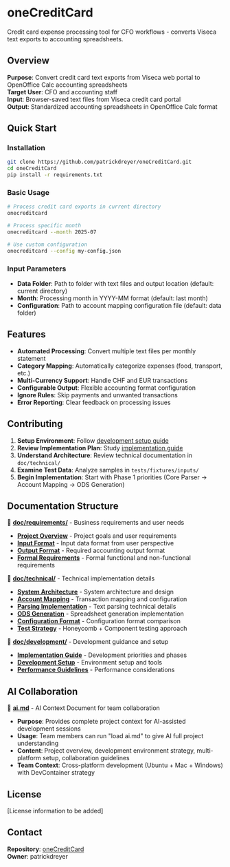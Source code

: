 # oneCreditCard

Credit card expense processing tool for CFO workflows - converts Viseca text exports to accounting spreadsheets.

## Overview

**Purpose**: Convert credit card text exports from Viseca web portal to OpenOffice Calc accounting spreadsheets  
**Target User**: CFO and accounting staff  
**Input**: Browser-saved text files from Viseca credit card portal  
**Output**: Standardized accounting spreadsheets in OpenOffice Calc format  

## Quick Start

### Installation
```bash
git clone https://github.com/patrickdreyer/oneCreditCard.git
cd oneCreditCard
pip install -r requirements.txt
```

### Basic Usage
```bash
# Process credit card exports in current directory
onecreditcard

# Process specific month
onecreditcard --month 2025-07

# Use custom configuration
onecreditcard --config my-config.json
```

### Input Parameters

- **Data Folder**: Path to folder with text files and output location (default: current directory)
- **Month**: Processing month in YYYY-MM format (default: last month)  
- **Configuration**: Path to account mapping configuration file (default: data folder)

## Features

- **Automated Processing**: Convert multiple text files per monthly statement
- **Category Mapping**: Automatically categorize expenses (food, transport, etc.)
- **Multi-Currency Support**: Handle CHF and EUR transactions
- **Configurable Output**: Flexible accounting format configuration
- **Ignore Rules**: Skip payments and unwanted transactions
- **Error Reporting**: Clear feedback on processing issues

## Contributing

1. **Setup Environment**: Follow [development setup guide](doc/development/02-development-setup.md)
2. **Review Implementation Plan**: Study [implementation guide](doc/development/01-implementation-guide.md)
3. **Understand Architecture**: Review technical documentation in `doc/technical/`
4. **Examine Test Data**: Analyze samples in `tests/fixtures/inputs/`
5. **Begin Implementation**: Start with Phase 1 priorities (Core Parser → Account Mapping → ODS Generation)

## Documentation Structure

📁 **[doc/requirements/](doc/requirements/README.md)** - Business requirements and user needs
- **[Project Overview](doc/requirements/01-project-overview.md)** - Project goals and user requirements
- **[Input Format](doc/requirements/02-input-format.md)** - Input data format from user perspective  
- **[Output Format](doc/requirements/03-output-format.md)** - Required accounting output format
- **[Formal Requirements](doc/requirements/04-formal-requirements.md)** - Formal functional and non-functional requirements

📁 **[doc/technical/](doc/technical/README.md)** - Technical implementation details
- **[System Architecture](doc/technical/01-architecture.md)** - System architecture and design
- **[Account Mapping](doc/technical/02-account-mapping.md)** - Transaction mapping and configuration
- **[Parsing Implementation](doc/technical/03-parsing-implementation.md)** - Text parsing technical details
- **[ODS Generation](doc/technical/04-ods-generation.md)** - Spreadsheet generation implementation
- **[Configuration Format](doc/technical/05-configuration-format.md)** - Configuration format comparison
- **[Test Strategy](doc/technical/06-test-strategy.md)** - Honeycomb + Component testing approach

📁 **[doc/development/](doc/development/README.md)** - Development guidance and setup
- **[Implementation Guide](doc/development/01-implementation-guide.md)** - Development priorities and phases
- **[Development Setup](doc/development/02-development-setup.md)** - Environment setup and tools
- **[Performance Guidelines](doc/development/03-performance-guidelines.md)** - Performance considerations

## AI Collaboration

📄 **[ai.md](ai.md)** - AI Context Document for team collaboration
- **Purpose**: Provides complete project context for AI-assisted development sessions
- **Usage**: Team members can run "load ai.md" to give AI full project understanding
- **Content**: Project overview, development environment strategy, multi-platform setup, collaboration guidelines
- **Team Context**: Cross-platform development (Ubuntu + Mac + Windows) with DevContainer strategy

## License

[License information to be added]

## Contact

**Repository**: [oneCreditCard](https://github.com/patrickdreyer/oneCreditCard)  
**Owner**: patrickdreyer